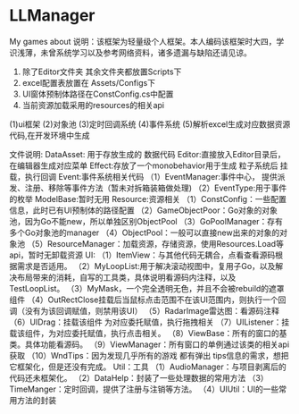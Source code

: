 # LLManager
My games about
说明：该框架为轻量级个人框架。本人编码该框架时大四，学识浅薄，未曾系统学习以及参考网络资料，诸多遗漏与缺陷还请见谅。

1. 除了Editor文件夹 其余文件夹都放置Scripts下
2. excel配置表放置在 Assets/Configs下
3. UI窗体预制体路径在ConstConfig.cs中配置
4. 当前资源加载采用的resources的相关api

(1)ui框架
(2)对象池
(3)定时回调系统
(4)事件系统
(5)解析excel生成对应数据资源代码,在开发环境中生成

文件说明:
DataAsset: 用于存放生成的 数据代码
Editor:直接放入Editor目录后， 在编辑器生成对应菜单
Effect:存放了一个monobehavior用于生成 粒子系统后 挂载，执行回调
Event:事件系统相关代码
（1）EventManager:事件中心， 提供派发、注册、移除等事件方法（暂未对拆箱装箱做处理)
（2）EventType:用于事件的枚举
ModelBase:暂时无用
Resource:资源相关
（1）ConstConfig：一些配置信息，此时已有UI预制体的路径配置
（2）GameObjectPoor：Go对象的对象池，因为Go不能new，所以单独区别ObjectPool
（3）GoPoolManager：存有多个Go对象池的manager
（4）ObjectPool：一般可以直接new出来的对象的对象池
（5）ResourceManager：加载资源，存储资源，使用Resources.Load等api，暂时无卸载资源
UI:
（1）ItemView：与其他代码无耦合，点看查看源码根据需求是否适用。
（2）MyLoopList:用于解决滚动视图中，复用子Go，以及解决布局带来的消耗，自写的工具类，具体说明看源码内注释，以及TestLoopList。
（3）MyMask，一个完全透明无色，并且不会被rebuild的遮罩组件
（4）OutRectClose挂载后当鼠标点击范围不在该UI范围内，则执行一个回调（没有为该回调赋值，则禁用该UI）
（5）RadarImage雷达图：看源码注释
（6）UIDrag：挂载该组件 为对应委托赋值，执行拖拽相关
（7）UIListener：挂载该组件，为对应委托赋值，执行点击相关。
（8）ViewBase：所有的窗口的基类。具体功能看源码。
（9）ViewManager：所有窗口的单例通过该类的相关api获取
（10）WndTips：因为发现几乎所有的游戏 都有弹出 tips信息的需求，想把它框架化，但是还没有完成。
Util：工具
（1）AudioManager：与项目剥离后的代码还未框架化。
（2）DataHelp：封装了一些处理数据的常用方法
（3）TimeManger：定时回调，提供了注册与注销等方法。
（4）UIUtil：UI的一些常用方法的封装
